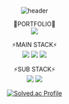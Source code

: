 <div align="center">

![header](https://capsule-render.vercel.app/api?type=Venom&color=FFC0CB&height=200&section=header&text=faye-1221&fontSize=30)
 
📂PORTFOLIO📂<br>
<a href = "https://freetour0.notion.site/1325a2525826807ca941c7042a4c7826"><img src="https://img.shields.io/badge/Notion-eeeeee?style=flat-square&logo=notion&logoColor=black"/></a> 

⚡MAIN STACK⚡<br>
<img src="https://img.shields.io/badge/Python-3776AB?style=for-the-badge&logo=Python&logoColor=white">
<img src="https://img.shields.io/badge/OpenCV-5C3EE8?style=for-the-badge&logo=OpenCV&logoColor=white">
<img src="https://img.shields.io/badge/Pytorch-EE4C2C?style=for-the-badge&logo=Pytorch&logoColor=white">
<br>

⚡SUB STACK⚡<br>
<img src="https://img.shields.io/badge/scikitlearn-F7931E?style=for-the-badge&logo=scikitlearn&logoColor=white">
<img src="https://img.shields.io/badge/MySQL-4479A1?style=for-the-badge&logo=MySQL&logoColor=white">
<br>
  
[![Solved.ac Profile](http://mazassumnida.wtf/api/generate_badge?boj=freetour0)](https://solved.ac/freetour0/)
</div>
